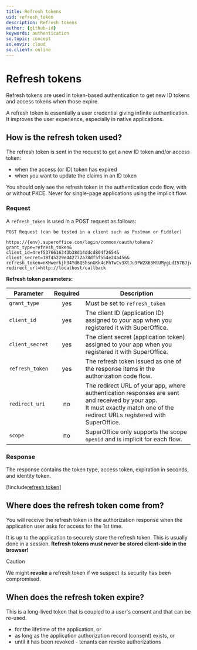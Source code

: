 ```yaml
---
title: Refresh tokens
uid: refresh_token
description: Refresh tokens
author: {github-id}
keywords: authentication
so.topic: concept
so.envir: cloud
so.client: online
---
```


# Refresh tokens

Refresh tokens are used in token-based authentication to get new ID tokens and access tokens when those expire.

A refresh token is essentially a user credential giving infinite authentication. It improves the user experience, especially in native applications.

## How is the refresh token used?

The refresh token is sent in the request to get a new ID token and/or access token:

* when the access (or ID) token has expired
* when you want to update the claims in an ID token

You should only see the refresh token in the authentication code flow, with or without PKCE. Never for single-page applications using the implicit flow.

### Request

A `refresh_token` is used in a POST request as follows:

```http
POST Request (can be tested in a client such as Postman or Fiddler)

https://{env}.superoffice.com/login/common/oauth/tokens?
grant_type=refresh_token&
client_id=4ref5376616343b38d14ddcd804f2654&
client_secret=18f45229e442772a78df5f554e24a456&
refresh_token=nKHwerkjh34Yd6QShsnGKk4cFhTwCv3XtJu9PW2X63MtUMygLdI57BJjwCU0&
redirect_url=http://localhost/callback
```

**Refresh token parameters:**

| Parameter | Required | Description |
|-----------|:--------:|-------------|
| `grant_type` | yes | Must be set to `refresh_token` |
| `client_id` | yes | The client ID (application ID) assigned to your app when you registered it with SuperOffice. |
| `client_secret` | yes | The client secret (application token) assigned to your app when you registered it with SuperOffice. |
| `refresh_token` | yes | The refresh token issued as one of the response items in the authorization code flow. |
| `redirect_uri` | no | The redirect URL of your app, where authentication responses are sent and received by your app.<br>It must exactly match one of the redirect URLs registered with SuperOffice. |
| `scope` | no | SuperOffice only supports the scope `openid` and is implicit for each flow. |

### Response

The response contains the token type, access token, expiration in seconds, and identity token.

[!include[refresh token](./includes/refresh-token-response.md)]

## Where does the refresh token come from?

You will receive the refresh token in the authorization response when the application user asks for access for the 1st time.

It is up to the application to securely store the refresh token. This is usually done in a session. **Refresh tokens must never be stored client-side in the browser!**

> [!CAUTION]
> We might **revoke** a refresh token if we suspect its security has been compromised.

## When does the refresh token expire?

This is a long-lived token that is coupled to a user's consent and that can be re-used.

* for the lifetime of the application, or
* as long as the application authorization record (consent) exists, or
* until it has been revoked - tenants can revoke authorizations

